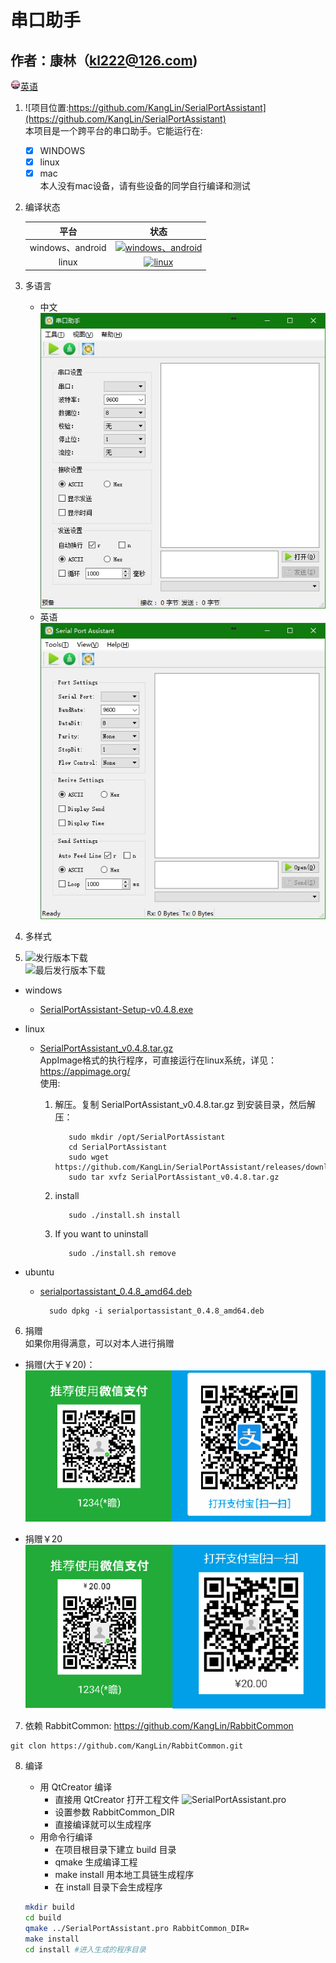 串口助手
=======

作者：康林（kl222@126.com)
--------

[<img src="Resource/png/English.png" alt="English" title="English" width="16" height="16" />英语](README.md)

1. ![项目位置:https://github.com/KangLin/SerialPortAssistant](https://github.com/KangLin/SerialPortAssistant)  
本项目是一个跨平台的串口助手。它能运行在:
    - [x] WINDOWS
    - [x] linux
    - [x] mac  
        本人没有mac设备，请有些设备的同学自行编译和测试

2. 编译状态

    |平台|状态|
    |:---:|:------:|
    |windows、android|[![windows、android](https://ci.appveyor.com/api/projects/status/y77e828ysqc79r9o?svg=true)](https://ci.appveyor.com/project/KangLin/serialportassistant)|
    |linux|[![linux](https://travis-ci.org/KangLin/SerialPortAssistant.svg?branch=master)](https://travis-ci.org/KangLin/SerialPortAssistant)|

3. 多语言
    * 中文  
    ![中文](Docs/ui-zh.jpg)
    * 英语  
    ![中文](Docs/ui-en.jpg)

4. 多样式

5. ![发行版本下载](https://github.com/KangLin/SerialPortAssistant/releases)  
![最后发行版本下载](https://github.com/KangLin/SerialPortAssistant/releases/latest)

- windows
    + [SerialPortAssistant-Setup-v0.4.8.exe](https://github.com/KangLin/SerialPortAssistant/releases/download/v0.4.8/SerialPortAssistant-Setup-v0.4.8.exe)

- linux
    + [SerialPortAssistant_v0.4.8.tar.gz](https://github.com/KangLin/SerialPortAssistant/releases/download/v0.4.8/SerialPortAssistant_v0.4.8.tar.gz)  
        AppImage格式的执行程序，可直接运行在linux系统，详见：https://appimage.org/  
        使用:    
        1. 解压。复制 SerialPortAssistant_v0.4.8.tar.gz 到安装目录，然后解压：
    
                  sudo mkdir /opt/SerialPortAssistant
                  cd SerialPortAssistant
                  sudo wget https://github.com/KangLin/SerialPortAssistant/releases/download/v0.4.8/SerialPortAssistant_v0.4.8.tar.gz
                  sudo tar xvfz SerialPortAssistant_v0.4.8.tar.gz
    
        2. install
    
                  sudo ./install.sh install
    
        3. If you want to uninstall
    
                  sudo ./install.sh remove

- ubuntu
    + [serialportassistant_0.4.8_amd64.deb](https://github.com/KangLin/SerialPortAssistant/releases/download/v0.4.8/serialportassistant_0.4.8_amd64.deb)

            sudo dpkg -i serialportassistant_0.4.8_amd64.deb

6. 捐赠  
如果你用得满意，可以对本人进行捐赠  

- 捐赠(大于￥20)：  
![捐赠( 大于 ￥20 )](https://github.com/KangLin/RabbitCommon/raw/master/Src/Resource/image/Contribute.png "捐赠(大于￥20)")

- 捐赠￥20  
![捐赠￥20](https://github.com/KangLin/RabbitCommon/raw/master/Src/Resource/image/Contribute20.png "捐赠￥20")

7. 依赖
  RabbitCommon: https://github.com/KangLin/RabbitCommon
  
  ```
  git clon https://github.com/KangLin/RabbitCommon.git
  ```

8. 编译
    - 用 QtCreator 编译
      * 直接用 QtCreator 打开工程文件 ![SerialPortAssistant.pro](SerialPortAssistant.pro) 
      * 设置参数 RabbitCommon_DIR
      * 直接编译就可以生成程序
    - 用命令行编译
      * 在项目根目录下建立 build 目录
      * qmake 生成编译工程
      * make install 用本地工具链生成程序
      * 在 install 目录下会生成程序

    ```sh
    mkdir build
    cd build
    qmake ../SerialPortAssistant.pro RabbitCommon_DIR=
    make install
    cd install #进入生成的程序目录
    ```
